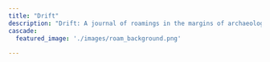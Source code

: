 ```yaml
---
title: "Drift"
description: "Drift: A journal of roamings in the margins of archaeology"
cascade:
  featured_image: './images/roam_background.png'
 
---
```


